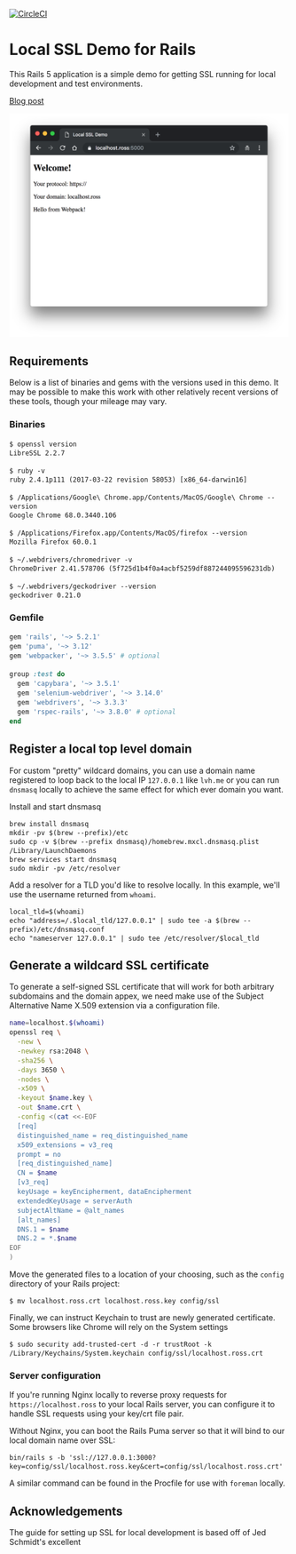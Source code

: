 [![CircleCI](https://circleci.com/gh/rossta/local-ssl-demo-rails.svg?style=svg)](https://circleci.com/gh/rossta/local-ssl-demo-rails)
# Local SSL Demo for Rails

This Rails 5 application is a simple demo for getting SSL running for local development and test environments. 

[Blog post](https://rossta.net/blog/local-ssl-for-rails-5.html)

![Local SSL Demo](./local-ssl-demo.png)

## Requirements

Below is a list of binaries and gems with the versions used in this demo. It may be possible to make this work with other relatively recent versions of these tools, though your mileage may vary.

### Binaries

```
$ openssl version
LibreSSL 2.2.7

$ ruby -v
ruby 2.4.1p111 (2017-03-22 revision 58053) [x86_64-darwin16]

$ /Applications/Google\ Chrome.app/Contents/MacOS/Google\ Chrome --version
Google Chrome 68.0.3440.106

$ /Applications/Firefox.app/Contents/MacOS/firefox --version
Mozilla Firefox 60.0.1

$ ~/.webdrivers/chromedriver -v
ChromeDriver 2.41.578706 (5f725d1b4f0a4acbf5259df887244095596231db)

$ ~/.webdrivers/geckodriver --version
geckodriver 0.21.0
```
### Gemfile

```ruby
gem 'rails', '~> 5.2.1'
gem 'puma', '~> 3.12'
gem 'webpacker', '~> 3.5.5' # optional

group :test do
  gem 'capybara', '~> 3.5.1'
  gem 'selenium-webdriver', '~> 3.14.0'
  gem 'webdrivers', '~> 3.3.3'
  gem 'rspec-rails', '~> 3.8.0' # optional
end
```

## Register a local top level domain

For custom "pretty" wildcard domains, you can use a domain name registered to loop back to the local IP `127.0.0.1` like `lvh.me` or you can run `dnsmasq` locally to achieve the same effect for which ever domain you want.

Install and start dnsmasq
```
brew install dnsmasq
mkdir -pv $(brew --prefix)/etc
sudo cp -v $(brew --prefix dnsmasq)/homebrew.mxcl.dnsmasq.plist /Library/LaunchDaemons
brew services start dnsmasq
sudo mkdir -pv /etc/resolver
```
Add a resolver for a TLD you'd like to resolve locally. In this example, we'll use the username returned from `whoami`.
```
local_tld=$(whoami)
echo "address=/.$local_tld/127.0.0.1" | sudo tee -a $(brew --prefix)/etc/dnsmasq.conf
echo "nameserver 127.0.0.1" | sudo tee /etc/resolver/$local_tld
```

## Generate a wildcard SSL certificate

To generate a self-signed SSL certificate that will work for both arbitrary subdomains and the domain appex, we need make use of the Subject Alternative Name X.509 extension via a configuration file.

```bash
name=localhost.$(whoami)
openssl req \
  -new \
  -newkey rsa:2048 \
  -sha256 \
  -days 3650 \
  -nodes \
  -x509 \
  -keyout $name.key \
  -out $name.crt \
  -config <(cat <<-EOF
  [req]
  distinguished_name = req_distinguished_name
  x509_extensions = v3_req
  prompt = no
  [req_distinguished_name]
  CN = $name
  [v3_req]
  keyUsage = keyEncipherment, dataEncipherment
  extendedKeyUsage = serverAuth
  subjectAltName = @alt_names
  [alt_names]
  DNS.1 = $name
  DNS.2 = *.$name
EOF
)
```
Move the generated files to a location of your choosing, such as the `config` directory of your Rails project:
```
$ mv localhost.ross.crt localhost.ross.key config/ssl
```
Finally, we can instruct Keychain to trust are newly generated certificate. Some browsers like Chrome will rely on the System settings
```
$ sudo security add-trusted-cert -d -r trustRoot -k /Library/Keychains/System.keychain config/ssl/localhost.ross.crt
```
### Server configuration

If you're running Nginx locally to reverse proxy requests for `https://localhost.ross` to your local Rails server, you can configure it to handle SSL requests using your key/crt file pair.

Without Nginx, you can boot the Rails Puma server so that it will bind to our local domain name over SSL:

```
bin/rails s -b 'ssl://127.0.0.1:3000?key=config/ssl/localhost.ross.key&cert=config/ssl/localhost.ross.crt'
```
A similar command can be found in the Procfile for use with `foreman` locally.

## Acknowledgements

The guide for setting up SSL for local development is based off of Jed Schmidt's excellent
